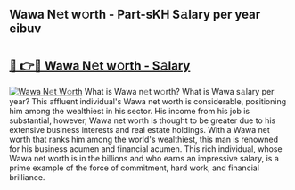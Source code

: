 ## Wawa N𝚎t w𝚘rth - Part-sKH S𝚊lary per year eibuv

# <h2><a href="http://gc1jr8h.nevu.top/?p=Wawa">🔗 👉🔴 Wawa N𝚎t w𝚘rth - S𝚊lary</a></h2>

[![Wawa N𝚎t W𝚘rth](https://i.imgur.com/Oavwk0R.jpeg)](http://gc1jr8h.nevu.top/?p=Wawa)
What is Wawa n𝚎t w𝚘rth? What is Wawa s𝚊lary per year?
This affluent individual's Wawa net worth is considerable, positioning him among the wealthiest in his sector. His income from his job is substantial, however, Wawa net worth is thought to be greater due to his extensive business interests and real estate holdings. With a Wawa net worth that ranks him among the world's wealthiest, this man is renowned for his business acumen and financial acumen. This rich individual, whose Wawa net worth is in the billions and who earns an impressive salary, is a prime example of the force of commitment, hard work, and financial brilliance.

